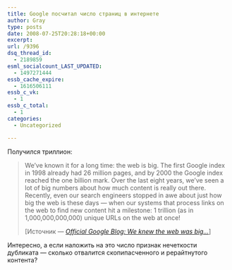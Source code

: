 ```yaml
---
title: Google посчитал число страниц в интернете
author: Gray
type: posts
date: 2008-07-25T20:28:18+00:00
excerpt:
url: /9396
dsq_thread_id:
  - 2189859
esml_socialcount_LAST_UPDATED:
  - 1497271444
essb_cache_expire:
  - 1616506111
essb_c_vk:
  - 1
essb_c_total:
  - 1
categories:
  - Uncategorized

---
```








Получился триллион:

<blockquote cite="http://googleblog.blogspot.com/2008/07/we-knew-web-was-big.html">
  <p>
    We&#8217;ve known it for a long time: the web is big. The first Google index in 1998 already had 26 million pages, and by 2000 the Google index reached the one billion mark. Over the last eight years, we&#8217;ve seen a lot of big numbers about how much content is really out there. Recently, even our search engineers stopped in awe about just how big the web is these days &#8212; when our systems that process links on the web to find new content hit a milestone: 1 trillion (as in 1,000,000,000,000) unique URLs on the web at once!
  </p>
  
  <p>
    [Источник &#8212; <a href="http://googleblog.blogspot.com/2008/07/we-knew-web-was-big.html"><cite>Official Google Blog: We knew the web was big&#8230;</cite></a>]
  </p>
</blockquote>

Интересно, а если наложить на это число признак нечеткости дубликата &#8212; сколько отвалится скопипасченного и рерайтнутого контента?